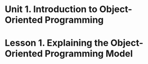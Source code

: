 # Unit 1. Introduction to Object-Oriented Programming



# Lesson 1. Explaining the Object-Oriented Programming Model